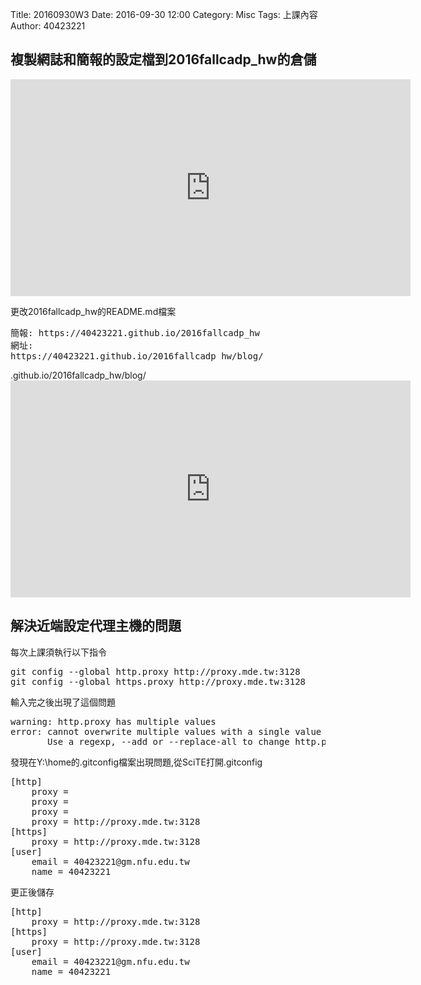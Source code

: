 Title: 20160930W3
Date: 2016-09-30 12:00
Category: Misc
Tags: 上課內容
Author: 40423221

<h2>複製網誌和簡報的設定檔到2016fallcadp_hw的倉儲</h2>
<iframe src="https://vimeo.com/198200443" width="640" height="347" frameborder="0" webkitallowfullscreen mozallowfullscreen allowfullscreen></iframe>


<p>更改2016fallcadp_hw的README.md檔案</p>
<pre>簡報: https://40423221.github.io/2016fallcadp_hw
網址: 
https://40423221.github.io/2016fallcadp_hw/blog/</pre>
.github.io/2016fallcadp_hw/blog/</pre>
<iframe
src="https://vimeo.com/198202986"width="640" height="347" frameborder="0" webkitallowfullscreen mozallowfullscreen allowfullscreen></iframe>


<h2>解決近端設定代理主機的問題</h2>
<p>每次上課須執行以下指令</p>
<pre>
git config --global http.proxy http://proxy.mde.tw:3128
git config --global https.proxy http://proxy.mde.tw:3128
</pre>
<p>輸入完之後出現了這個問題</p>
<pre>
warning: http.proxy has multiple values
error: cannot overwrite multiple values with a single value
       Use a regexp, --add or --replace-all to change http.proxy.
</pre>
<p>發現在Y:\home的.gitconfig檔案出現問題,從SciTE打開.gitconfig</p>
<pre>
[http]
	proxy = 
	proxy = 
	proxy = 
	proxy = http://proxy.mde.tw:3128
[https]
	proxy = http://proxy.mde.tw:3128
[user]
	email = 40423221@gm.nfu.edu.tw
	name = 40423221
</pre>
更正後儲存
<pre>
[http]
	proxy = http://proxy.mde.tw:3128
[https]
	proxy = http://proxy.mde.tw:3128
[user]
	email = 40423221@gm.nfu.edu.tw
	name = 40423221
</pre>

